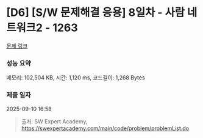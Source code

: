 # [D6] [S/W 문제해결 응용] 8일차 - 사람 네트워크2 - 1263 

[문제 링크](https://swexpertacademy.com/main/code/problem/problemDetail.do?contestProbId=AV18P2B6Iu8CFAZN) 

### 성능 요약

메모리: 102,504 KB, 시간: 1,120 ms, 코드길이: 1,268 Bytes

### 제출 일자

2025-09-10 16:58



> 출처: SW Expert Academy, https://swexpertacademy.com/main/code/problem/problemList.do